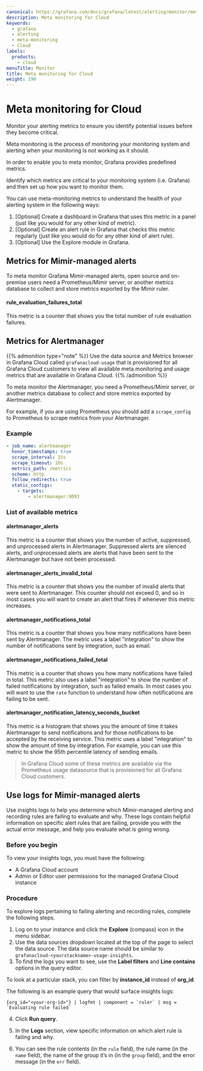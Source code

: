 ```yaml
---
canonical: https://grafana.com/docs/grafana/latest/alerting/monitor/meta-monitoring-cloud/
description: Meta monitoring for Cloud
keywords:
  - grafana
  - alerting
  - meta-monitoring
  - Cloud
labels:
  products:
    - cloud
menuTitle: Monitor
title: Meta monitoring for Cloud
weight: 190
---
```


# Meta monitoring for Cloud

Monitor your alerting metrics to ensure you identify potential issues before they become critical.

Meta monitoring is the process of monitoring your monitoring system and alerting when your monitoring is not working as it should.

In order to enable you to meta monitor, Grafana provides predefined metrics.

Identify which metrics are critical to your monitoring system (i.e. Grafana) and then set up how you want to monitor them.

You can use meta-monitoring metrics to understand the health of your alerting system in the following ways:

1. [Optional] Create a dashboard in Grafana that uses this metric in a panel (just like you would for any other kind of metric).
1. [Optional] Create an alert rule in Grafana that checks this metric regularly (just like you would do for any other kind of alert rule).
1. [Optional] Use the Explore module in Grafana.

## Metrics for Mimir-managed alerts

To meta monitor Grafana Mimir-managed alerts, open source and on-premise users need a Prometheus/Mimir server, or another metrics database to collect and store metrics exported by the Mimir ruler.

#### rule_evaluation_failures_total

This metric is a counter that shows you the total number of rule evaluation failures.

## Metrics for Alertmanager

{{% admonition type="note" %}}
Use the data source and Metrics browser in Grafana Cloud called `grafanacloud-usage` that is provisioned for all Grafana Cloud customers to view all available meta monitoring and usage metrics that are available in Grafana Cloud.
{{% /admonition %}}

To meta monitor the Alertmanager, you need a Prometheus/Mimir server, or another metrics database to collect and store metrics exported by Alertmanager.

For example, if you are using Prometheus you should add a `scrape_config` to Prometheus to scrape metrics from your Alertmanager.

### Example

```yaml
- job_name: alertmanager
  honor_timestamps: true
  scrape_interval: 15s
  scrape_timeout: 10s
  metrics_path: /metrics
  scheme: http
  follow_redirects: true
  static_configs:
    - targets:
        - alertmanager:9093
```

### List of available metrics

#### alertmanager_alerts

This metric is a counter that shows you the number of active, suppressed, and unprocessed alerts in Alertmanager. Suppressed alerts are silenced alerts, and unprocessed alerts are alerts that have been sent to the Alertmanager but have not been processed.

#### alertmanager_alerts_invalid_total

This metric is a counter that shows you the number of invalid alerts that were sent to Alertmanager. This counter should not exceed 0, and so in most cases you will want to create an alert that fires if whenever this metric increases.

#### alertmanager_notifications_total

This metric is a counter that shows you how many notifications have been sent by Alertmanager. The metric uses a label "integration" to show the number of notifications sent by integration, such as email.

#### alertmanager_notifications_failed_total

This metric is a counter that shows you how many notifications have failed in total. This metric also uses a label "integration" to show the number of failed notifications by integration, such as failed emails. In most cases you will want to use the `rate` function to understand how often notifications are failing to be sent.

#### alertmanager_notification_latency_seconds_bucket

This metric is a histogram that shows you the amount of time it takes Alertmanager to send notifications and for those notifications to be accepted by the receiving service. This metric uses a label "integration" to show the amount of time by integration. For example, you can use this metric to show the 95th percentile latency of sending emails.

> In Grafana Cloud some of these metrics are available via the Prometheus usage datasource that is provisioned for all Grafana Cloud customers.

## Use logs for Mimir-managed alerts

Use insights logs to help you determine which Mimir-managed alerting and recording rules are failing to evaluate and why. These logs contain helpful information on specific alert rules that are failing, provide you with the actual error message, and help you evaluate what is going wrong.

### Before you begin

To view your insights logs, you must have the following:

- A Grafana Cloud account
- Admin or Editor user permissions for the managed Grafana Cloud instance

### Procedure

To explore logs pertaining to failing alerting and recording rules, complete the following steps.

1. Log on to your instance and click the **Explore** (compass) icon in the menu sidebar.
1. Use the data sources dropdown located at the top of the page to select the data source.
   The data source name should be similar to `grafanacloud-<yourstackname>-usage-insights`.
1. To find the logs you want to see, use the **Label filters** and **Line contains** options in the query editor.

To look at a particular stack, you can filter by **instance_id** instead of **org_id**.

The following is an example query that would surface insights logs:

```
{org_id="<your-org-id>"} | logfmt | component = `ruler` | msg = `Evaluating rule failed`
```

4. Click **Run query**.

5. In the **Logs** section, view specific information on which alert rule is failing and why.

6. You can see the rule contents (in the `rule` field), the rule name (in the `name` field), the name of the group it’s in (in the `group` field), and the error message (in the `err` field).

